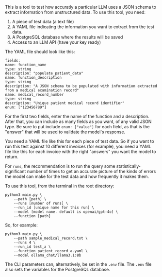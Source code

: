 This is a tool to test how accuratly a particular LLM uses a JSON schema to extract information from unstructured data. To use this tool, you need:

1. A piece of test data (a text file)
2. A YAML file indicating the information you want to extract from the test data.
3. A PostgreSQL database where the results will be saved
4. Access to an LLM API (have your key ready)

The YAML file should look like this:

    fields:
    name: function_name
    type: string
    description: "populate_patient_data"
    name: function_description
    type: string
    description: "A JSON schema to be populated with information extracted from a medical examination record"
    name: medical_record_number
    type: string
    description: "Unique patient medical record identifier"
    enum: ["123456789"]

For the first two fields, enter the name of the function and a description. After that, you can include as many fields as you want, of any valid JSON type. Be sure to put include `enum: ["value"]` for each field, as that is the "answer" that will be used to validate the model's response.

You need a YAML file like this for each piece of test data. So if you want to run this test against 10 different invoices (for example), you need a YAML file like this for each invoice with the right "answers" you want the model to return.

For `runs`, the recommendation is to run the query some statistically-significant number of times to get an accurate picture of the kinds of errors the model can make for the test data and how frequently it makes them. 

To use this tool, from the terminal in the root directory:

    python3 main.py \
        --path [path] \
        --runs [number of runs] \
        --run_id [unique name for this run] \
        --model [model name. default is openai/gpt-4o] \
        --function [path]

So, for example:

    python3 main.py \
        --path sample_medical_record.txt \
        --runs 4 \
        --run_id test_a \
        --function patient_record_a.yaml \
        --model ollama_chat/llama3.1:8b

The CLI parameters can, alternatively, be set in the `.env` file. The `.env` file also sets the variables for the PostgreSQL database.